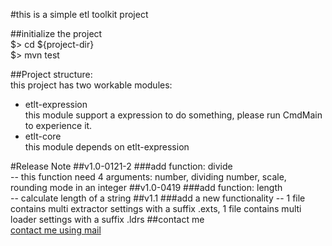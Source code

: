 #this is a simple etl toolkit project  

##initialize the project  
$> cd ${project-dir}  
$> mvn test  

##Project structure:  
this project has two workable modules:    
* etlt-expression  
    this module support a expression to do something, please run CmdMain to experience it.  
* etlt-core  
    this module depends on etlt-expression

#Release Note
##v1.0-0121-2
###add function: 
divide  
-- this function need 4 arguments: number, dividing number, scale, rounding mode in an integer
##v1.0-0419
###add function: 
length  
-- calculate length of a string
##v1.1
###add a new functionality
-- 1 file contains multi extractor settings with a suffix .exts, 1 file contains multi loader settings with a suffix .ldrs
##contact me  
[contact me using mail](mailto:juxiaomi@hotmail.com)